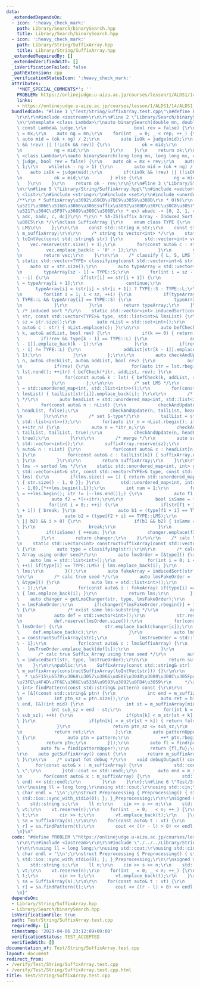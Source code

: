 ```yaml
---
data:
  _extendedDependsOn:
  - icon: ':heavy_check_mark:'
    path: Library/Search/binarySearch.hpp
    title: Library/Search/binarySearch.hpp
  - icon: ':heavy_check_mark:'
    path: Library/String/SuffixArray.hpp
    title: Library/String/SuffixArray.hpp
  _extendedRequiredBy: []
  _extendedVerifiedWith: []
  _isVerificationFailed: false
  _pathExtension: cpp
  _verificationStatusIcon: ':heavy_check_mark:'
  attributes:
    '*NOT_SPECIAL_COMMENTS*': ''
    PROBLEM: https://onlinejudge.u-aizu.ac.jp/courses/lesson/1/ALDS1/14/ALDS1_14_D
    links:
    - https://onlinejudge.u-aizu.ac.jp/courses/lesson/1/ALDS1/14/ALDS1_14_D
  bundledCode: "#line 1 \"Test/String/SuffixArray.test.cpp\"\n#define PROBLEM \"https://onlinejudge.u-aizu.ac.jp/courses/lesson/1/ALDS1/14/ALDS1_14_D\"\
    \r\n\r\n#include <iostream>\r\n\r\n#line 2 \"Library/Search/binarySearch.hpp\"\
    \n\r\ntemplate <class Lambda>\r\nauto binarySearch(double mn, double mx, int rep,\
    \ const Lambda& judge,\r\n                  bool rev = false) {\r\n    auto ok\
    \ = mx;\r\n    auto ng = mn;\r\n    for(int _ = 0; _ < rep; ++_) {\r\n       \
    \ auto mid = (ok + ng) / 2;\r\n        auto isOk = judge(mid);\r\n        if((isOk\
    \ && !rev) || (!isOk && rev)) {\r\n            ok = mid;\r\n        } else {\r\
    \n            ng = mid;\r\n        }\r\n    }\r\n    return ok;\r\n}\r\n\r\ntemplate\
    \ <class Lambda>\r\nauto binarySearch(long long mn, long long mx, const Lambda&\
    \ judge, bool rev = false) {\r\n    auto ok = mx + rev;\r\n    auto ng = mn -\
    \ 1;\r\n    while(ok - ng > 1) {\r\n        auto mid = (ok + ng) / 2;\r\n    \
    \    auto isOk = judge(mid);\r\n        if((isOk && !rev) || (!isOk && rev)) {\r\
    \n            ok = mid;\r\n        } else {\r\n            ng = mid;\r\n     \
    \   }\r\n    }\r\n    return ok - rev;\r\n}\r\n#line 3 \"Library/String/SuffixArray.hpp\"\
    \n\r\n#line 5 \"Library/String/SuffixArray.hpp\"\n#include <vector>\r\n#include\
    \ <list>\r\n#include <string>\r\n#include <set>\r\n#include <unordered_map>\r\n\
    /**\r\n * SuffixArray\u3092\u69CB\u7BC9\u3059\u308B\r\n * O(N)\r\n * \u6587\u5B57\
    \u5217\u306E\u5168\u3066\u306Esuffix\u3092\u30BD\u30FC\u30C8\u3057\u305F\u914D\
    \u5217\u304C\u5F97\u3089\u308C\u308B\r\n * ex) abadc -> [0, 2, 1, 4, 3]([abadc,\
    \ adc, badc, c, dc])\r\n *\r\n * SA-IS(Suffix Array - Induced Sort)\u3067\u5B9F\
    \u88C5\r\n */\r\nclass SuffixArray {\r\n    enum class TYPE {\r\n        L, S,\
    \ LMS\r\n    };\r\n\r\n    const std::string m_str;\r\n    const std::vector<int>\
    \ m_suffixArray;\r\n\r\n    /* string to vector<int> */\r\n    static std::vector<int>\
    \ toIntVec(const std::string& str) {\r\n        std::vector<int> vec;\r\n    \
    \    vec.reserve(str.size() + 1);\r\n        for(const auto& c : str) {\r\n  \
    \          vec.emplace_back(c - '0' + 1);\r\n        }\r\n        vec.emplace_back(0);\r\
    \n        return vec;\r\n    }\r\n\r\n    /* classify { L, S, LMS } */\r\n   \
    \ static std::vector<TYPE> classifying(const std::vector<int>& str) {\r\n    \
    \    auto sz = str.size();\r\n        auto typeArray = std::vector<TYPE>(sz);\r\
    \n        typeArray[sz - 1] = TYPE::S;\r\n        for(int i = sz - 2; i >= 0;\
    \ --i) {\r\n            if(str[i] == str[i + 1]) {\r\n                typeArray[i]\
    \ = typeArray[i + 1];\r\n                continue;\r\n            }\r\n      \
    \      typeArray[i] = (str[i] < str[i + 1]) ? TYPE::S : TYPE::L;\r\n        }\r\
    \n        for(int i = 1; i < sz; ++i) {\r\n            if(typeArray[i - 1] ==\
    \ TYPE::L && typeArray[i] == TYPE::S) {\r\n                typeArray[i] = TYPE::LMS;\r\
    \n            }\r\n        }\r\n        return typeArray;\r\n    }\r\n\r\n   \
    \ /* induced sort */\r\n    static std::vector<int> inducedSort(const std::vector<int>&\
    \ str, const std::vector<TYPE>& type, std::list<int>& lmsList) {\r\n        auto\
    \ sz = str.size();\r\n        auto nList = std::set<int>();\r\n        for(const\
    \ auto& c : str) { nList.emplace(c); }\r\n\r\n        auto befCheck = [&](int\
    \ k, auto& addList, bool rev) {\r\n            if(k == 0) { return; }\r\n    \
    \        if(!rev && type[k - 1] == TYPE::L) {\r\n                addList[str[k\
    \ - 1]].emplace_back(k - 1);\r\n            }\r\n            if(rev && type[k\
    \ - 1] != TYPE::L) {\r\n                addList[str[k - 1]].emplace_front(k -\
    \ 1);\r\n            }\r\n        };\r\n\r\n        auto checkAndUpdate = [&](int\
    \ n, auto& checkList, auto& addList, bool rev) {\r\n            auto& lst = checkList[n];\r\
    \n            if(rev) {\r\n                for(auto itr = lst.rbegin(); itr !=\
    \ lst.rend(); ++itr) { befCheck(*itr, addList, rev); }\r\n            } else {\r\
    \n                for(const auto& k : lst) { befCheck(k, addList, rev); }\r\n\
    \            }\r\n        };\r\n\r\n        /* set LMS */\r\n        auto tailList\
    \ = std::unordered_map<int, std::list<int>>();\r\n        for(const auto& i :\
    \ lmsList) { tailList[str[i]].emplace_back(i); }\r\n\r\n        /* set L-type\
    \ */\r\n        auto headList = std::unordered_map<int, std::list<int>>();\r\n\
    \        for(const auto& n : nList) {\r\n            checkAndUpdate(n, headList,\
    \ headList, false);\r\n            checkAndUpdate(n, tailList, headList, false);\r\
    \n        }\r\n\r\n        /* set S-type*/\r\n        tailList = std::unordered_map<int,\
    \ std::list<int>>();\r\n        for(auto itr_n = nList.rbegin(); itr_n != nList.rend();\
    \ ++itr_n) {\r\n            auto n = *itr_n;\r\n            checkAndUpdate(n,\
    \ tailList, tailList, true);\r\n            checkAndUpdate(n, headList, tailList,\
    \ true);\r\n        }\r\n\r\n        /* merge */\r\n        auto suffixArray =\
    \ std::vector<int>();\r\n        suffixArray.reserve(sz);\r\n        for(const\
    \ auto& n : nList) {\r\n            for(const auto& c : headList[n]) { suffixArray.emplace_back(c);\
    \ }\r\n            for(const auto& c : tailList[n]) { suffixArray.emplace_back(c);\
    \ }\r\n        }\r\n\r\n        return suffixArray;\r\n    }\r\n\r\n    /* order\
    \ lms -> sorted lms */\r\n    static std::unordered_map<int, int> getLmsChanger(const\
    \ std::vector<int>& str, const std::vector<TYPE>& type, const std::list<int>&\
    \ lms) {\r\n        if(lms.size() == 1) { return std::unordered_map<int, int>{\
    \ { str.size() - 1, 0 }}; }\r\n        std::unordered_map<int, int> changer{{static_cast<int>(str.size())\
    \ - 1,0},{*++lms.begin(),1}};\r\n        int num = 1;\r\n        for(auto itr\
    \ = ++lms.begin(); itr != (--lms.end());) {\r\n            auto f1 = *itr;\r\n\
    \            auto f2 = *(++itr);\r\n\r\n            bool isSame = false;\r\n \
    \           for(int i = 0;; ++i) {\r\n                if(str[f1 + i] != str[f2\
    \ + i]) { break; }\r\n                auto b1 = (type[f1 + i] == TYPE::LMS);\r\
    \n                auto b2 = (type[f2 + i] == TYPE::LMS);\r\n                if((b1\
    \ || b2) && i > 0) {\r\n                    if(b1 && b2) { isSame = true; break;\
    \ }\r\n                    break;\r\n                }\r\n            }\r\n  \
    \          if(!isSame) { ++num; }\r\n            changer.emplace(f2, num);\r\n\
    \        }\r\n        return changer;\r\n    }\r\n\r\n    /* calc Suffix Array*/\r\
    \n    static std::vector<int> constructSuffixArray(const std::vector<int>& str)\
    \ {\r\n        auto type = classifying(str);\r\n\r\n        /* calc fake Suffix\
    \ Array using order seed*/\r\n        auto lmsOrder = [&type]() {\r\n        \
    \    auto lms = std::list<int>();\r\n            for(int i = 0; i < type.size();\
    \ ++i) if(type[i] == TYPE::LMS) { lms.emplace_back(i); }\r\n            return\
    \ lms;\r\n        }();\r\n        auto fakeArray = inducedSort(str, type, lmsOrder);\r\
    \n\r\n        /* calc true seed */\r\n        auto lmsFakeOrder = [&fakeArray,\
    \ &type]() {\r\n            auto lms = std::list<int>();\r\n            lms.emplace_back(static_cast<int>(type.size())\
    \ - 1);\r\n            for(const auto& i : fakeArray) if(type[i] == TYPE::LMS)\
    \ { lms.emplace_back(i); }\r\n            return lms;\r\n        }();\r\n    \
    \    auto changer = getLmsChanger(str, type, lmsFakeOrder);\r\n        auto& lmsTrueOrder\
    \ = lmsFakeOrder;\r\n        if(changer[*lmsFakeOrder.rbegin()] + 1 < lmsFakeOrder.size())\
    \ {\r\n            /* exist same lms-substring */\r\n            auto str = std::vector<int>();\r\
    \n            auto def = std::vector<int>();\r\n            str.reserve(lmsOrder.size());\r\
    \n            def.reserve(lmsOrder.size());\r\n            for(const auto& c :\
    \ lmsOrder) {\r\n                str.emplace_back(changer[c]);\r\n           \
    \     def.emplace_back(c);\r\n            }\r\n            auto lmsSuffixArray\
    \ = constructSuffixArray(str);\r\n            lmsTrueOrder = std::list<int>{static_cast<int>(type.size())\
    \ - 1};\r\n            for(const auto& c : lmsSuffixArray) {\r\n             \
    \   lmsTrueOrder.emplace_back(def[c]);\r\n            }\r\n        }\r\n\r\n \
    \       /* calc true Suffix Array using true seed */\r\n        auto suffixArray\
    \ = inducedSort(str, type, lmsTrueOrder);\r\n\r\n        return suffixArray;\r\
    \n    }\r\n\r\npublic:\r\n    SuffixArray(const std::string& str) :m_str(str),\
    \ m_suffixArray(constructSuffixArray(toIntVec(str))) {}\r\n\r\n    /**\r\n   \
    \  * \u5F15\u6570\u3068\u3057\u3066\u4E0E\u3048\u3089\u308C\u305Fpattern\u51FA\
    \u73FE\u4F4D\u7F6E\u306E\u533A\u9593\u3092\u8FD4\u3059\r\n     */\r\n    std::pair<int,\
    \ int> findPattern(const std::string& pattern) const {\r\n\r\n        auto find\
    \ = [&](const std::string& ptn) {\r\n            int end = m_suffixArray.size();\r\
    \n            int ptn_sz = ptn.size();\r\n            auto ret = binarySearch(0,\
    \ end, [&](int mid) {\r\n                int st = m_suffixArray[mid];\r\n    \
    \            int sub_sz = end - st;\r\n                for(int k = 0; k < std::min(ptn_sz,\
    \ sub_sz); ++k) {\r\n                    if(ptn[k] < m_str[st + k]) { return true;\
    \ }\r\n                    if(ptn[k] > m_str[st + k]) { return false; }\r\n  \
    \              }\r\n                return ptn_sz <= sub_sz;\r\n            });\r\
    \n            return ret;\r\n        };\r\n        auto patternUpper = [&pattern]()\
    \ {\r\n            auto ptn = pattern;\r\n            ++* ptn.rbegin();\r\n  \
    \          return ptn;\r\n        }();\r\n        auto fl = find(pattern);\r\n\
    \        auto fu = find(patternUpper);\r\n        return {fl,fu};\r\n    }\r\n\
    \r\n    auto getSuffixArray() const {\r\n        return m_suffixArray;\r\n   \
    \ }\r\n\r\n    /* output fot debug */\r\n    void debugOutput() const {\r\n  \
    \      for(const auto& x : m_suffixArray) {\r\n            std::cout << x << \"\
    \ \";\r\n        }std::cout << std::endl;\r\n        auto end = m_str.size();\r\
    \n        for(const auto& x : m_suffixArray) {\r\n            std::cout << m_str.substr(x,\
    \ end) << std::endl;\r\n        }\r\n    }\r\n};\n#line 6 \"Test/String/SuffixArray.test.cpp\"\
    \n\r\nusing ll = long long;\r\nusing std::cout;\r\nusing std::cin;\r\nconstexpr\
    \ char endl = '\\n';\r\nstruct Preprocessing { Preprocessing() { std::cin.tie(0);\
    \ std::ios::sync_with_stdio(0); }; }_Preprocessing;\r\n\r\nsigned main() {\r\n\
    \    std::string s;\r\n    ll n;\r\n    cin >> s >> n;\r\n    std::vector<std::string>\
    \ vt;\r\n    vt.reserve(n);\r\n    for(int _ = 0; _ < n; ++_) {\r\n        std::string\
    \ t;\r\n        cin >> t;\r\n        vt.emplace_back(t);\r\n    }\r\n\r\n    auto\
    \ sa = SuffixArray(s);\r\n\r\n    for(const auto& t : vt) {\r\n        auto [l,\
    \ r] = sa.findPattern(t);\r\n        cout << ((r - l) > 0) << endl;\r\n    }\r\
    \n}\n"
  code: "#define PROBLEM \"https://onlinejudge.u-aizu.ac.jp/courses/lesson/1/ALDS1/14/ALDS1_14_D\"\
    \r\n\r\n#include <iostream>\r\n\r\n#include \"./../../Library/String/SuffixArray.hpp\"\
    \r\n\r\nusing ll = long long;\r\nusing std::cout;\r\nusing std::cin;\r\nconstexpr\
    \ char endl = '\\n';\r\nstruct Preprocessing { Preprocessing() { std::cin.tie(0);\
    \ std::ios::sync_with_stdio(0); }; }_Preprocessing;\r\n\r\nsigned main() {\r\n\
    \    std::string s;\r\n    ll n;\r\n    cin >> s >> n;\r\n    std::vector<std::string>\
    \ vt;\r\n    vt.reserve(n);\r\n    for(int _ = 0; _ < n; ++_) {\r\n        std::string\
    \ t;\r\n        cin >> t;\r\n        vt.emplace_back(t);\r\n    }\r\n\r\n    auto\
    \ sa = SuffixArray(s);\r\n\r\n    for(const auto& t : vt) {\r\n        auto [l,\
    \ r] = sa.findPattern(t);\r\n        cout << ((r - l) > 0) << endl;\r\n    }\r\
    \n}"
  dependsOn:
  - Library/String/SuffixArray.hpp
  - Library/Search/binarySearch.hpp
  isVerificationFile: true
  path: Test/String/SuffixArray.test.cpp
  requiredBy: []
  timestamp: '2023-04-06 23:12:09+09:00'
  verificationStatus: TEST_ACCEPTED
  verifiedWith: []
documentation_of: Test/String/SuffixArray.test.cpp
layout: document
redirect_from:
- /verify/Test/String/SuffixArray.test.cpp
- /verify/Test/String/SuffixArray.test.cpp.html
title: Test/String/SuffixArray.test.cpp
---
```

